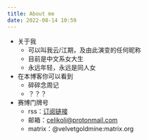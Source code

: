 ```yaml
---
title: About me
date: 2022-08-14 10:59
---
```


- 关于我
	- 可以叫我云/江期，及由此演变的任何昵称
	- 目前是中文系女大生
	- 永远年轻，永远是同人女
- 在本博客你可以看到
	- 碎碎念周记
	- ？？？
- 赛博门牌号
	- rss：[订阅链接](https://cloudforent.online/index.xml)
	- 邮箱：celikoli@protonmail.com
	- matrix：@velvetgoldmine:matrix.org